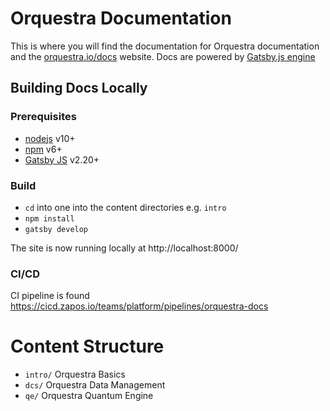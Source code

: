 # Orquestra Documentation

This is where you will find the documentation for Orquestra documentation and the [orquestra.io/docs](http://orquestra.io/docs/) website. Docs are powered by [Gatsby.js engine](https://www.gatsbyjs.org/)

## Building Docs Locally

### Prerequisites

* [nodejs](https://nodejs.org) v10+
* [npm](https://www.npmjs.com) v6+
* [Gatsby JS](https://www.gatsbyjs.org) v2.20+

### Build

* `cd` into one into the content directories e.g. `intro`
* `npm install`
* `gatsby develop`

The site is now running locally at http://localhost:8000/ 

### CI/CD
CI pipeline is found https://cicd.zapos.io/teams/platform/pipelines/orquestra-docs

# Content Structure

* `intro/` Orquestra Basics
* `dcs/` Orquestra Data Management
* `qe/` Orquestra Quantum Engine
